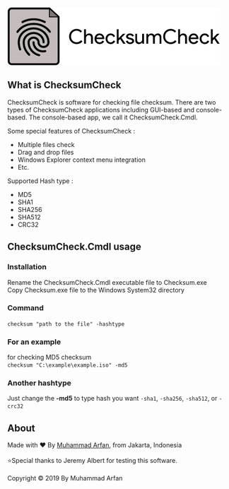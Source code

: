 ![alt text](ChecksumCheck.png)

## What is ChecksumCheck
ChecksumCheck is software for checking file checksum. There are two types of ChecksumCheck applications including GUI-based and console-based.
The console-based app, we call it ChecksumCheck.Cmdl.

Some special features of ChecksumCheck :
* Multiple files check
* Drag and drop files
* Windows Explorer context menu integration
* Etc.

Supported Hash type :
* MD5
* SHA1
* SHA256
* SHA512
* CRC32

## ChecksumCheck.Cmdl usage
### **Installation** <br />
Rename the ChecksumCheck.Cmdl executable file to Checksum.exe <br />
Copy Checksum.exe file to the Windows System32 directory <br />
### **Command** <br />

`checksum "path to the file" -hashtype`
### For an example 
for checking MD5 checksum <br /> `checksum "C:\example\example.iso" -md5` <br />
### Another hashtype
Just change the **-md5** to type hash you want `-sha1`, `-sha256`, `-sha512`, or `-crc32`

## About
Made with ❤️ By [Muhammad Arfan](https://www.facebook.com/MArfan890 "Visit creator profile"), from Jakarta, Indonesia<br /> <br />
⭐️Special thanks to Jeremy Albert for testing this software.  <br /><br />
Copyright © 2019 By Muhammad Arfan
